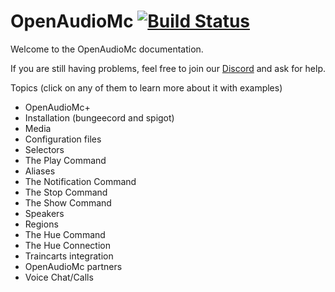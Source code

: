 # OpenAudioMc [![Build Status](https://travis-ci.org/Mindgamesnl/OpenAudioMc.svg?branch=master)](https://travis-ci.org/Mindgamesnl/OpenAudioMc)
Welcome to the OpenAudioMc documentation.

If you are still having problems, feel free to join our [Discord](https://discord.openaudiomc.net/) and ask for help.

Topics (click on any of them to learn more about it with examples)
 - OpenAudioMc+
 - Installation (bungeecord and spigot)
 - Media
 - Configuration files
 - Selectors
 - The Play Command
 - Aliases
 - The Notification Command
 - The Stop Command
 - The Show Command
 - Speakers
 - Regions
 - The Hue Command
 - The Hue Connection
 - Traincarts integration
 - OpenAudioMc partners
 - Voice Chat/Calls